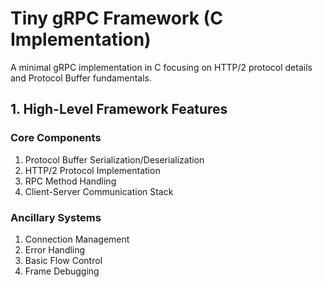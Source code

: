 # Tiny gRPC Framework (C Implementation)

A minimal gRPC implementation in C focusing on HTTP/2 protocol details and Protocol Buffer fundamentals.  

## 1. High-Level Framework Features

### Core Components

1. Protocol Buffer Serialization/Deserialization
2. HTTP/2 Protocol Implementation
3. RPC Method Handling
4. Client-Server Communication Stack

### Ancillary Systems

1. Connection Management
2. Error Handling
3. Basic Flow Control
4. Frame Debugging